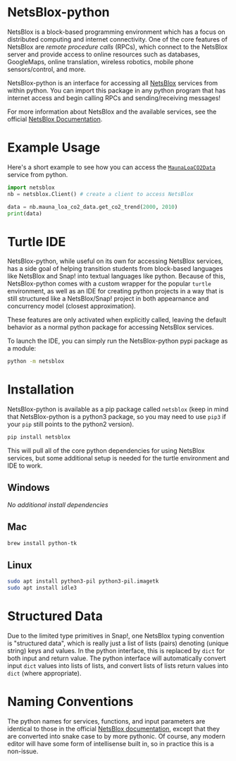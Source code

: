 # NetsBlox-python

NetsBlox is a block-based programming environment which has a focus on distributed computing and internet connectivity.
One of the core features of NetsBlox are _remote procedure calls_ (RPCs), which connect to the NetsBlox server and provide access to online resources such as databases, GoogleMaps, online translation, wireless robotics, mobile phone sensors/control, and more.

NetsBlox-python is an interface for accessing all [NetsBlox](https://netsblox.org/) services from within python.
You can import this package in any python program that has internet access and begin calling RPCs and sending/receiving messages!

For more information about NetsBlox and the available services, see the official [NetsBlox Documentation](https://editor.netsblox.org/docs/index.html).

# Example Usage

Here's a short example to see how you can access the [`MaunaLoaCO2Data`](https://editor.netsblox.org/docs/services/MaunaLoaCO2Data/index.html) service from python.

```py
import netsblox
nb = netsblox.Client() # create a client to access NetsBlox

data = nb.mauna_loa_co2_data.get_co2_trend(2000, 2010)
print(data)
```

# Turtle IDE

NetsBlox-python, while useful on its own for accessing NetsBlox services, has a side goal of helping transition students from block-based languages like NetsBlox and Snap! into textual languages like python.
Because of this, NetsBlox-python comes with a custom wrapper for the popular `turtle` environment, as well as an IDE for creating python projects in a way that is still structured like a NetsBlox/Snap! project in both appearnance and concurrency model (closest approximation).

These features are only activated when explicitly called, leaving the default behavior as a normal python package for accessing NetsBlox services.

To launch the IDE, you can simply run the NetsBlox-python pypi package as a module:

```sh
python -m netsblox
```

# Installation

NetsBlox-python is available as a pip package called `netsblox` (keep in mind that NetsBlox-python is a python3 package, so you may need to use `pip3` if your `pip` still points to the python2 version).

```sh
pip install netsblox
```

This will pull all of the core python dependencies for using NetsBlox services, but some additional setup is needed for the turtle environment and IDE to work.

## Windows

_No additional install dependencies_

## Mac

```sh
brew install python-tk
```

## Linux

```sh
sudo apt install python3-pil python3-pil.imagetk
sudo apt install idle3
```

# Structured Data

Due to the limited type primitives in Snap!, one NetsBlox typing convention is "structured data", which is really just a list of lists (pairs) denoting (unique string) keys and values.
In the python interface, this is replaced by `dict` for both input and return value.
The python interface will automatically convert input `dict` values into lists of lists, and convert lists of lists return values into `dict` (where appropriate).

# Naming Conventions

The python names for services, functions, and input parameters are identical to those in the official [NetsBlox documentation](https://editor.netsblox.org/docs/index.html), except that they are converted into snake case to by more pythonic.
Of course, any modern editor will have some form of intellisense built in, so in practice this is a non-issue.
